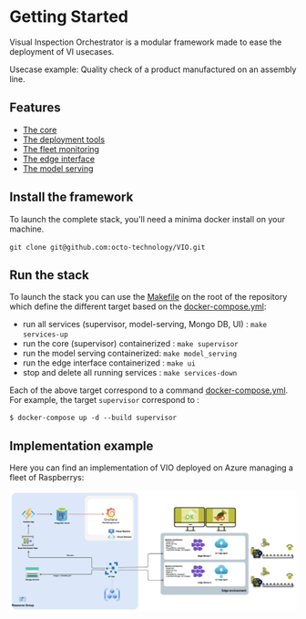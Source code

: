 # Getting Started

Visual Inspection Orchestrator is a modular framework made to ease the deployment of VI usecases.

Usecase example: Quality check of a product manufactured on an assembly line.


## Features

- [The core](docs/supervisor.md) 
- [The deployment tools](docs/deployment.md)
- [The fleet monitoring](docs/monitoring.md)
- [The edge interface](docs/edge_interface.md)
- [The model serving](docs/model_serving.md)


## Install the framework

To launch the complete stack, you'll need a minima docker install on your machine.

`git clone git@github.com:octo-technology/VIO.git`

## Run the stack

To launch the stack you can use the [Makefile](../Makefile) on the root of the repository which define the different target based on the [docker-compose.yml](../docker-compose.yml):

- run all services (supervisor, model-serving, Mongo DB, UI) : `make services-up`
- run the core (supervisor) containerized : `make supervisor`
- run the model serving containerized: `make model_serving`
- run the edge interface containerized : `make ui`
- stop and delete all running services : `make services-down`

Each of the above target correspond to a command [docker-compose.yml](../docker-compose.yml). For example, the target `supervisor` correspond to :

```shell
$ docker-compose up -d --build supervisor
```

## Implementation example

Here you can find an implementation of VIO deployed on Azure managing a fleet of Raspberrys:
 
 ![vio-architecture-stack](images/vio_azure_stack.png)
